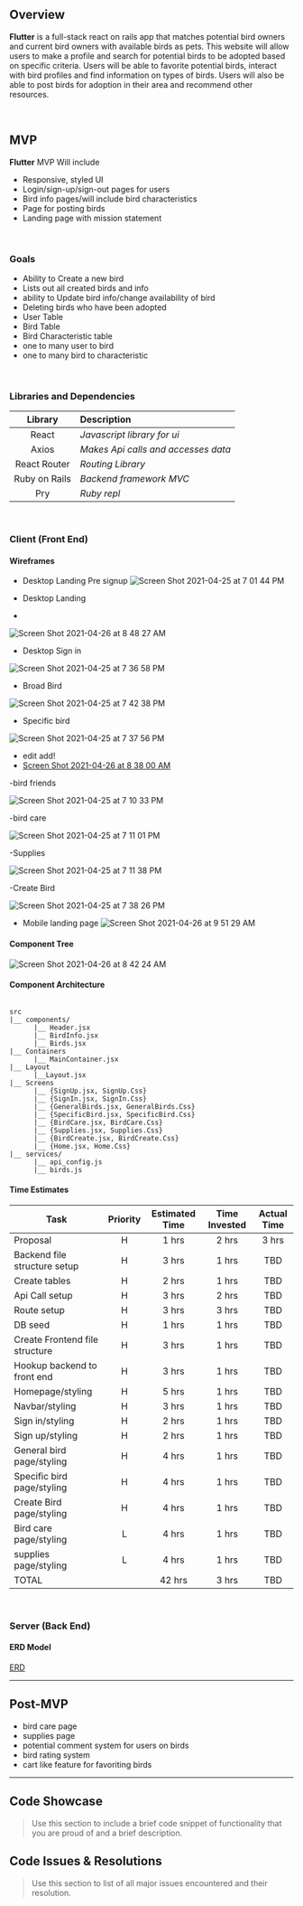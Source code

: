 


## Overview

**Flutter** is a full-stack react on rails app that matches potential bird owners and current bird owners with available birds as pets. This website will allow users to make a profile and search for potential birds to be adopted based on specific criteria. Users will be able to favorite potential birds, interact with bird profiles and find information on types of birds. Users will also be able to post birds for adoption in their area and recommend other resources.


<br>

## MVP

**Flutter** MVP Will include 
 - Responsive, styled UI 
 - Login/sign-up/sign-out pages for users
 - Bird info pages/will include bird characteristics
 - Page for posting birds 
 - Landing page with mission statement
 

<br>

### Goals

- Ability to Create a new bird
- Lists out all created birds and info
- ability to Update bird info/change availability of bird
- Deleting birds who have been adopted
- User Table
- Bird Table
- Bird Characteristic table 
- one to many user to bird
- one to many bird to characteristic
<br>

### Libraries and Dependencies


|     Library      | Description                                |
| :--------------: | :----------------------------------------- |
|      React       | _Javascript library for ui_ |
|      Axios       | _Makes Api calls and accesses data_ |
|   React Router   | _Routing Library_ |
|   Ruby on Rails  | _Backend framework MVC_ |
|      Pry         | _Ruby repl_ |

<br>

### Client (Front End)

#### Wireframes
- Desktop Landing Pre signup
![Screen Shot 2021-04-25 at 7 01 44 PM](https://user-images.githubusercontent.com/78058810/116102386-e80fe780-a66b-11eb-9b37-7b7ba02b396e.png)


- Desktop Landing
- 
![Screen Shot 2021-04-26 at 8 48 27 AM](https://user-images.githubusercontent.com/78058810/116102814-41781680-a66c-11eb-84c3-3af8b9e657ca.png)


- Desktop Sign in

![Screen Shot 2021-04-25 at 7 36 58 PM](https://user-images.githubusercontent.com/78058810/116017719-9b8dc300-a5fd-11eb-92ec-fc7385bdd85e.png)

- Broad Bird

![Screen Shot 2021-04-25 at 7 42 38 PM](https://user-images.githubusercontent.com/78058810/116018040-6635a500-a5fe-11eb-9018-5475fd282942.png)




- Specific bird

![Screen Shot 2021-04-25 at 7 37 56 PM](https://user-images.githubusercontent.com/78058810/116017763-bf510900-a5fd-11eb-9b6d-8853a1958cf3.png)

- edit add!
- [Screen Shot 2021-04-26 at 8 38 00 AM](https://user-images.githubusercontent.com/78058810/116101176-daa62d80-a66a-11eb-94ce-dd5a05fd622b.png)



-bird friends

![Screen Shot 2021-04-25 at 7 10 33 PM](https://user-images.githubusercontent.com/78058810/116016464-ead1f480-a5f9-11eb-970d-dca6f534921c.png)

-bird care

![Screen Shot 2021-04-25 at 7 11 01 PM](https://user-images.githubusercontent.com/78058810/116016487-fae9d400-a5f9-11eb-856f-c3371bb603e7.png)

-Supplies

![Screen Shot 2021-04-25 at 7 11 38 PM](https://user-images.githubusercontent.com/78058810/116016513-10f79480-a5fa-11eb-9fdd-d7c39e20eaab.png)

-Create Bird

![Screen Shot 2021-04-25 at 7 38 26 PM](https://user-images.githubusercontent.com/78058810/116017792-d0017f00-a5fd-11eb-8edd-27b491dc13d5.png)

- Mobile landing page
![Screen Shot 2021-04-26 at 9 51 29 AM](https://user-images.githubusercontent.com/78058810/116112701-09290600-a675-11eb-9dc4-fccb49adb56e.png)



#### Component Tree

![Screen Shot 2021-04-26 at 8 42 24 AM](https://user-images.githubusercontent.com/78058810/116101856-6e77f980-a66b-11eb-9dcf-176e5dc37b23.png)


#### Component Architecture

``` structure

src
|__ components/
      |__ Header.jsx
      |__ BirdInfo.jsx
      |__ Birds.jsx
|__ Containers
      |__ MainContainer.jsx
|__ Layout
      |__Layout.jsx
|__ Screens
      |__ {SignUp.jsx, SignUp.Css}
      |__ {SignIn.jsx, SignIn.Css}
      |__ {GeneralBirds.jsx, GeneralBirds.Css}
      |__ {SpecificBird.jsx, SpecificBird.Css}
      |__ {BirdCare.jsx, BirdCare.Css}
      |__ {Supplies.jsx, Supplies.Css}
      |__ {BirdCreate.jsx, BirdCreate.Css}
      |__ {Home.jsx, Home.Css}   
|__ services/
      |__ api_config.js
      |__ birds.js

```

#### Time Estimates


| Task                | Priority | Estimated Time | Time Invested | Actual Time |
| ------------------- | :------: | :------------: | :-----------: | :---------: |
| Proposal            |    H     |     1 hrs      |     2 hrs     |    3 hrs    |
| Backend file structure setup |    H     |     3 hrs      |     1 hrs     |     TBD     |
| Create tables |    H     |     2 hrs      |     1 hrs     |     TBD     |
| Api Call setup|    H     |     3 hrs      |     2 hrs     |     TBD     |
| Route setup |    H     |     3 hrs      |     3 hrs     |     TBD     |
| DB seed |    H     |     1 hrs      |     1 hrs     |     TBD     |
| Create Frontend file structure |    H     |     3 hrs      |     1 hrs     |     TBD     |
| Hookup backend to front end |    H     |     3 hrs      |     1 hrs     |     TBD     |
| Homepage/styling |    H     |     5 hrs      |     1 hrs     |     TBD     |
| Navbar/styling |    H     |     3 hrs      |     1 hrs     |     TBD     |
| Sign in/styling |    H     |     2 hrs      |     1 hrs     |     TBD     |
| Sign up/styling |    H     |     2 hrs      |     1 hrs     |     TBD     |
| General bird page/styling |    H     |     4 hrs      |     1 hrs     |     TBD     |
| Specific bird page/styling |    H     |     4 hrs      |     1 hrs     |     TBD     |
| Create Bird page/styling |    H     |     4 hrs      |     1 hrs     |     TBD     |
| Bird care page/styling |    L     |     4 hrs      |     1 hrs     |     TBD     |
| supplies page/styling |    L     |     4 hrs      |     1 hrs     |     TBD     |
| TOTAL               |          |     42 hrs      |     3 hrs     |     TBD     |


<br>

### Server (Back End)

#### ERD Model


[ERD](https://drive.google.com/file/d/1hgZiIzRwPfwnU6vu9sEkAFjTkhHPbiI1/view?usp=sharing)
<br>

***

## Post-MVP

- bird care page
- supplies page
- potential comment system for users on birds
- bird rating system
- cart like feature for favoriting birds

***

## Code Showcase

> Use this section to include a brief code snippet of functionality that you are proud of and a brief description.

## Code Issues & Resolutions

> Use this section to list of all major issues encountered and their resolution.
